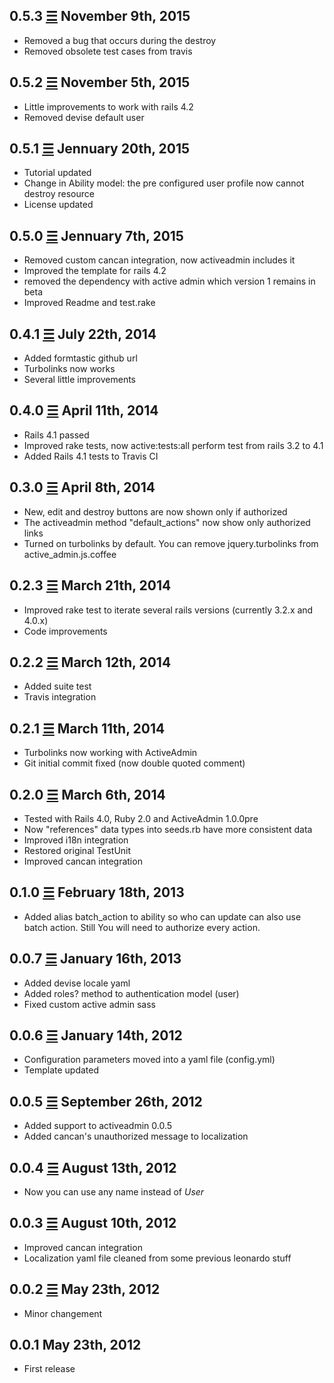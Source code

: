 0.5.3 [☰](https://github.com/marcomd/Active_Leonardo/compare/v0.5.2...v0.5.3) November 9th, 2015
------------------------------
* Removed a bug that occurs during the destroy
* Removed obsolete test cases from travis

0.5.2 [☰](https://github.com/marcomd/Active_Leonardo/compare/v0.5.1...v0.5.2) November 5th, 2015
------------------------------
* Little improvements to work with rails 4.2
* Removed devise default user

0.5.1 [☰](https://github.com/marcomd/Active_Leonardo/compare/v0.5.0...v0.5.1) Jennuary 20th, 2015
------------------------------
* Tutorial updated
* Change in Ability model: the pre configured user profile now cannot destroy resource
* License updated

0.5.0 [☰](https://github.com/marcomd/Active_Leonardo/compare/v0.4.1...v0.5.0) Jennuary 7th, 2015
------------------------------
* Removed custom cancan integration, now activeadmin includes it
* Improved the template for rails 4.2
* removed the dependency with active admin which version 1 remains in beta
* Improved Readme and test.rake

0.4.1 [☰](https://github.com/marcomd/Active_Leonardo/compare/v0.4.0...v0.4.1) July 22th, 2014
------------------------------
* Added formtastic github url
* Turbolinks now works
* Several little improvements

0.4.0 [☰](https://github.com/marcomd/Active_Leonardo/compare/v0.3.0...v0.4.0) April 11th, 2014
------------------------------
* Rails 4.1 passed
* Improved rake tests, now active:tests:all perform test from rails 3.2 to 4.1
* Added Rails 4.1 tests to Travis CI

0.3.0 [☰](https://github.com/marcomd/Active_Leonardo/compare/v0.2.3...v0.3.0) April 8th, 2014
------------------------------
* New, edit and destroy buttons are now shown only if authorized
* The activeadmin method "default_actions" now show only authorized links
* Turned on turbolinks by default. You can remove jquery.turbolinks from active_admin.js.coffee

0.2.3 [☰](https://github.com/marcomd/Active_Leonardo/compare/v0.2.2...v0.2.3) March 21th, 2014
------------------------------
* Improved rake test to iterate several rails versions (currently 3.2.x and 4.0.x)
* Code improvements

0.2.2 [☰](https://github.com/marcomd/Active_Leonardo/compare/v0.2.1...v0.2.2) March 12th, 2014
------------------------------
* Added suite test
* Travis integration

0.2.1 [☰](https://github.com/marcomd/Active_Leonardo/compare/v0.2.0...v0.2.1) March 11th, 2014
------------------------------
* Turbolinks now working with ActiveAdmin
* Git initial commit fixed (now double quoted comment)

0.2.0 [☰](https://github.com/marcomd/Active_Leonardo/compare/v0.1.0...v0.2.0) March 6th, 2014
------------------------------
* Tested with Rails 4.0, Ruby 2.0 and ActiveAdmin 1.0.0pre
* Now "references" data types into seeds.rb have more consistent data
* Improved i18n integration
* Restored original TestUnit
* Improved cancan integration

0.1.0 [☰](https://github.com/marcomd/Active_Leonardo/compare/v0.0.7...v0.1.0) February 18th, 2013
------------------------------
* Added alias batch_action to ability so who can update can also use batch action. Still You will need to authorize every action.

0.0.7 [☰](https://github.com/marcomd/Active_Leonardo/compare/v0.0.6...v0.0.7) January 16th, 2013
------------------------------
* Added devise locale yaml
* Added roles? method to authentication model (user)
* Fixed custom active admin sass

0.0.6 [☰](https://github.com/marcomd/Active_Leonardo/compare/v0.0.5...v0.0.6) January 14th, 2012
------------------------------
* Configuration parameters moved into a yaml file (config.yml)
* Template updated

0.0.5 [☰](https://github.com/marcomd/Active_Leonardo/compare/v0.0.4...v0.0.5) September 26th, 2012
------------------------------
* Added support to activeadmin 0.0.5
* Added cancan's unauthorized message to localization

0.0.4 [☰](https://github.com/marcomd/Active_Leonardo/compare/v0.0.3...v0.0.4) August 13th, 2012
------------------------------
* Now you can use any name instead of *User*

0.0.3 [☰](https://github.com/marcomd/Active_Leonardo/compare/v0.0.2...v0.0.3) August 10th, 2012
------------------------------
* Improved cancan integration
* Localization yaml file cleaned from some previous leonardo stuff

0.0.2 [☰](https://github.com/marcomd/Active_Leonardo/compare/v0.0.1...v0.0.2) May 23th, 2012
------------------------------
* Minor changement

0.0.1 May 23th, 2012
------------------------------
* First release